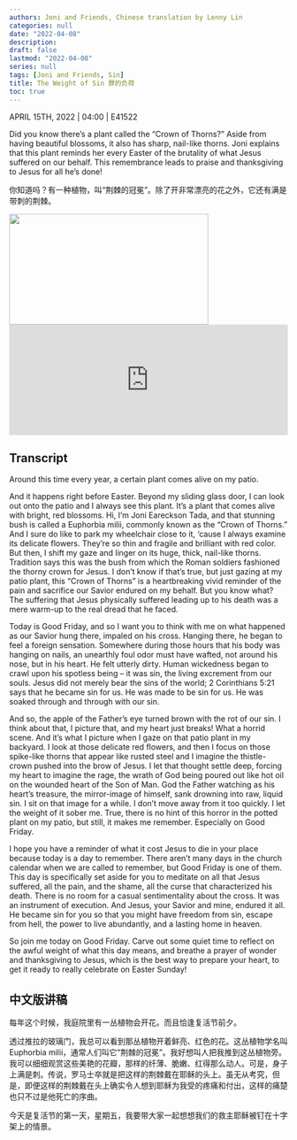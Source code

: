 ```yaml
---
authors: Joni and Friends, Chinese translation by Lenny Lin
categories: null
date: "2022-04-08"
description: 
draft: false
lastmod: "2022-04-08"
series: null
tags: [Joni and Friends, Sin]
title: The Weight of Sin 罪的负荷
toc: true
---
```




APRIL 15TH, 2022 | 04:00 | E41522   

Did you know there’s a plant called the “Crown of Thorns?” Aside from having beautiful blossoms, it also has sharp, nail-like thorns. Joni explains that this plant reminds her every Easter of the brutality of what Jesus suffered on our behalf. This remembrance leads to praise and thanksgiving to Jesus for all he’s done!  

你知道吗？有一种植物，叫“荆棘的冠冕”。除了开非常漂亮的花之外，它还有满是带刺的荆棘。

<img width = "360" height = "200" src = "/docs/images/Crown_of_thrown.jpg"/>



<iframe height="200px" width="100%" frameborder="no" scrolling="no" seamless src="https://player.simplecast.com/48bc3f7c-e385-496a-8e1e-0b4ee974ed95?dark=false"></iframe>
<!--more-->

## Transcript
Around this time every year, a certain plant comes alive on my patio.

And it happens right before Easter. Beyond my sliding glass door, I can look out onto the patio and I always see this plant. It’s a plant that comes alive with bright, red blossoms. Hi, I’m Joni Eareckson Tada, and that stunning bush is called a Euphorbia milii, commonly known as the “Crown of Thorns.” And I sure do like to park my wheelchair close to it, ‘cause I always examine its delicate flowers. They’re so thin and fragile and brilliant with red color. But then, I shift my gaze and linger on its huge, thick, nail-like thorns. Tradition says this was the bush from which the Roman soldiers fashioned the thorny crown for Jesus. I don’t know if that’s true, but just gazing at my patio plant, this “Crown of Thorns” is a heartbreaking vivid reminder of the pain and sacrifice our Savior endured on my behalf. But you know what? The suffering that Jesus physically suffered leading up to his death was a mere warm-up to the real dread that he faced.

Today is Good Friday, and so I want you to think with me on what happened as our Savior hung there, impaled on his cross. Hanging there, he began to feel a foreign sensation. Somewhere during those hours that his body was hanging on nails, an unearthly foul odor must have wafted, not around his nose, but in his heart. He felt utterly dirty. Human wickedness began to crawl upon his spotless being – it was sin, the living excrement from our souls. Jesus did not merely bear the sins of the world; 2 Corinthians 5:21 says that he became sin for us. He was made to be sin for us. He was soaked through and through with our sin. 

And so, the apple of the Father’s eye turned brown with the rot of our sin. I think about that, I picture that, and my heart just breaks! What a horrid scene. And it’s what I picture when I gaze on that patio plant in my backyard. I look at those delicate red flowers, and then I focus on those spike-like thorns that appear like rusted steel and I imagine the thistle-crown pushed into the brow of Jesus. I let that thought settle deep, forcing my heart to imagine the rage, the wrath of God being poured out like hot oil on the wounded heart of the Son of Man. God the Father watching as his heart’s treasure, the mirror-image of himself, sank drowning into raw, liquid sin. I sit on that image for a while. I don’t move away from it too quickly. I let the weight of it sober me. True, there is no hint of this horror in the potted plant on my patio, but still, it makes me remember. Especially on Good Friday.

I hope you have a reminder of what it cost Jesus to die in your place because today is a day to remember. There aren’t many days in the church calendar when we are called to remember, but Good Friday is one of them. This day is specifically set aside for you to meditate on all that Jesus suffered, all the pain, and the shame, all the curse that characterized his death. There is no room for a casual sentimentality about the cross. It was an instrument of execution. And Jesus, your Savior and mine, endured it all. He became sin for you so that you might have freedom from sin, escape from hell, the power to live abundantly, and a lasting home in heaven. 

So join me today on Good Friday. Carve out some quiet time to reflect on the awful weight of what this day means, and breathe a prayer of wonder and thanksgiving to Jesus, which is the best way to prepare your heart, to get it ready to really celebrate on Easter Sunday!


## 中文版讲稿

每年这个时候，我庭院里有一丛植物会开花。而且恰逢复活节前夕。  

透过推拉的玻璃门，我总可以看到那丛植物开着鲜亮、红色的花。这丛植物学名叫Euphorbia milii，通常人们叫它“荆棘的冠冕”。我好想叫人把我推到这丛植物旁。我可以细细观赏这些美艳的花瓣，那样的纤薄、脆嫩、红得那么动人。可是，身子上满是刺。传说，罗马士卒就是把这样的荆棘戴在耶稣的头上。虽无从考究，但是，即便这样的荆棘戴在头上确实令人想到耶稣为我受的疼痛和付出，这样的痛楚也只不过是他死亡的序曲。  

今天是复活节的第一天，星期五，我要带大家一起想想我们的救主耶稣被钉在十字架上的情景。




